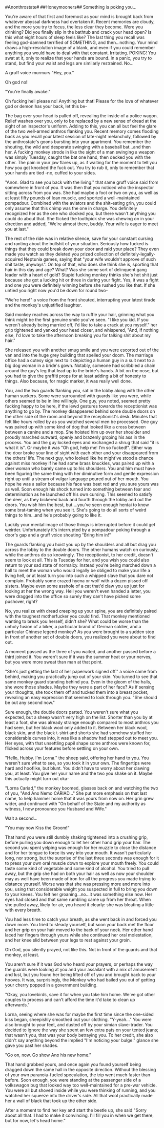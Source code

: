 #Anonthrostate#
##Honeymooners##
Something is poking you...

You're aware of that first and foremost as your mind is brought back from whatever abyssal darkness had overtaken it. Recent memories are cloudy, and the more you try to focus, the less clear they become. Were you drinking? Did you finally slip in the bathtub and crack your head open? Is this what eight hours of sleep feels like? The last thing you recall was feeling god-damned terrified of SOMETHING, and then...nothing. Your mind draws a high-resolution image of a blank, and even if you could remember anything you would have to deal with that constant. Irritating. POKING! You swat at it, only to realize that your hands are bound. In a panic, you try to stand, but find your waist and legs are similarly restrained. No...

A gruff voice murmurs "Hey, you."

Oh god no!

"You're finally awake."

Oh fucking hell please no! Anything but that! Please for the love of whatever god or demon has your back, let this be-

The bag over your head is pulled off, revealing the inside of a police wagon. Relief washes over you, only to be replaced by a new sense of dread at the sight of an inspector's uniform. Adding to this, you can all but feel the glare of the two well-armed anthros flanking you. Recent memory comes flooding back as you recall your latest session of late-night melancholy, followed by the anthrostate's goons bursting into your apartment. You remember the shouting, the wild and desperate swinging with a baseball bat...and then her. A fucking monkey strode in like the sight of a man swinging a weapon was simply Tuesday, caught the bat one hand, then decked you with the other. The pain in your jaw flares up, as if waiting for the moment to tell you how you got knocked the fuck out. You try to rub it, only to remember that your hands are tied  -no, cuffed to your sides.

"Anon. Glad to see you back with the living." that same gruff voice said from somewhere in front of you. It was then that you noticed who the inspector sitting across from you was. She had maybe a foot or two on you, as well as at least fifty pounds of lean muscle, and sported a well-maintained pompadour. Combined with the aviators and the shit-eating grin, you could only assume that this chimp was the one in charge. You definitely recognized her as the one who clocked you, but there wasn't anything you could do about that. She flicked the toothpick she was chewing on in your direction and added, "We're almost there, buddy.  Your wife is eager to meet  you at last."

The rest of the ride was in relative silence, save for your constant cursing and ranting about the bullshit of your situation. Seriously how fucked is things that they could break down your door and raid your place? They even made you watch as they deleted you prized collection of definitely-legally-acquired Neptunia games, saying that "your wife wouldn't approve of such shit taste, anyways". On top of that, who does she think she is, sporting that hair in this day and age? What? Was she some sort of delinquent gang leader with a heart of gold? Stupid fucking monkey thinks she's hot shit just because she got a lucking hit or three in during your fight. Yes, it was a fight and one you were definitely winning before she rushed you like that. If she untied you right now you'd be down for round two-

"We're here!" a voice from the front shouted, interrupting your latest tirade and the monkey's unjustified laughter. 

Said monkey reaches across the way to ruffle your hair, grinning what you think might be the first genuine smile you've seen. "I like you kid. If you weren't already being married off, I'd like to take a crack at you myself." her grip tightened and yanked your head closer, and whispered, "And, if nothing else, I'd love to take the afternoon breaking you for talking shit about my hair."

She released you with another smug smile and you were escorted out of the van and into the huge grey building that spelled  your doom. The marriage office had a cutesy sign next to it depicting a human guy in a suit next to a big dog woman in a bride's gown. Notably, someone had scribbled a chain around the guy's leg that lead up to the bride's hands. A bit on the nose, but you had to give the graffiti props for at least adding a bit of honesty to things. Also because, for magic marker, it was really well done.

You, and the two guards flanking you, sat in the lobby along with the other human suckers. Some were surrounded with guards like you were, while others seemed to be in line willingly. One guy, you noted, seemed pretty fucking happy to be here, if the lewd gestures towards the receptionist was anything to go by. The monkey disappeared behind some double doors on the other side of the room and beyond the receptionist's desk. Minutes that felt like hours rolled by as you watched several men be processed. One guy was paired up with some kind of dog that looked like a cross between between a canine and a mop. She hoisted him up over her shoulder and proudly marched outward, openly and brazenly groping his ass in the process. You and the guy locked eyes and exchanged a shrug that said "it is what it is". Or maybe it was "Oh god, help me! I'm so fucked!". Either way the door broke your line of sight with each other and your disappeared from the others' life. The next guy, who looked like he might've stood a chance against miss monkey if he had some brass knuckles, was paired up with a deer woman who barely came up to his shoulders. You and him must have been figuring the same thing with her diminutive form and gentle expression right up until a stream of vulgar language poured out of her mouth. You hope he was a sailor because his face was beet red and you sure yours was as well. Soon enough his shock turned into something between fear and determination as he launched off his own cursing. This seemed to satisfy the deer, as they bickered back and fourth through the lobby and out the doors. You wish him the best, but....you've seen enough hentai to know some brat-taming when you see it. She's going to do all sorts of weird things to him...and he's probably going to like it.

Luckily your mental image of those things is interrupted before it could get weirder. Unfortunately it's interrupted by a pompadour poking through a door's gap and a gruff voice shouting "Bring him in!"

The guards flanking you hoist you up by the shoulders and all but drag you across the lobby to the double doors. The other humans watch on curiously, while the anthros do so knowingly. The receptionist, to her credit, doesn't seem to look at all. This is Tuesday for her, and you wish you could also return to your sad state of normalcy. Instead you're being marched down a hall to meet the woman who would legally be obliged to make your life a living hell, or at least turn you into such a whipped slave that you dare not complain. Probably some crazed hyena or wolf with a dozen pissed off sisters. Maybe even some asshole of a cat that'd claw you up just for looking at her the wrong way. Hell you weren't even handed a letter, you were dragged into the office so surely they can't have picked some pushover, right?

No, you realize with dread creeping up your spine, you are definitely paired with the toughest motherfucker you could find. That monkey mentioned wanting to break you herself, didn't she? What could be worse than the unholy fusion of a biker, a particular brand of German soldier, and a particular Chinese legend monkey? As you were brought to a sudden stop in front of another set of double doors, you realized you were about to find out.

A moment passed as the three of you waited, and another passed before a third joined it. You weren't sure if it was the summer heat or your nerves, but you were more sweat than man at that point.

"She's just getting the last of her paperwork signed off." a voice came from behind, making you practically jump out of your skin. You turned to see that same monkey guard standing behind you. Even in the gloom of the halls, she wore those shades. Maybe they were a part of her face? As if sensing your thoughts, she took them off and tucked them into a breast pocket, revealing an easy expression that seemed to look through you. "She should be out any second now."

Sure enough, the double doors parted. You weren't sure what you expected, but a sheep wasn't very high on the list. Shorter than you by at least a foot, she was already strange enough compared to most anthros you had seen, but her black wool only added to it. Between her black wool, black skin, and the black t-shirt and shorts she had somehow stuffed her considerable curves into, it was like a shadow had stepped out to meet you.  Her eyes, with that unsettling pupil shape some anthros were known for, flicked across your features before settling on your own.

"Hello, Hubby. I'm Lorna." the sheep said, offering her hand to you. You weren't sure what to see, so you took it in your own. The fingertips were hard and hooflike, but blunt. You didn't have to worry about her clawing you, at least. You give her your name and the two you shake on it. Maybe this actually might turn out oka-

"Lorna Cariad," the monkey boomed, glasses back on and watching the two of you, "And Ano Nemo CARIAD..." She put more emphasis on that last name, to help hammer home that it was yours from now on. Her grin grew wider, and continued with "On behalf of the State and my authority as witness, I now pronounce you Husband and Wife."

Wait a second...

"You may now Kiss the Groom!"

That hand you were still dumbly shaking tightened into a crushing grip, before pulling you down enough to let her other hand grip your hair. The second you spent yelping was enough for her muzzle to close the distance and for her tongue to force its way into your mouth. It wasn't particularly long, nor strong, but the surprise of the last three seconds was enough for it to press your own oral muscle down to explore your mouth freely. You could taste some kind of vegetable and some kind of alcohol. You tried to pull away, but the grip she had on both your hair as well as now your shoulder may as well have been made of iron for all the progress you made trying to distance yourself. Worse was that she was pressing more and more into you, using that considerable weight you suspected in full to bring you down to your knees. You felt her groaning...no...it was something else now. Her eyes had closed and that same rumbling came up from her throat. When she pulled away, likely for air, you heard it clearly: she was bleating a little with every breath. 

You had less time to catch your breath, as she went back in and forced you down more. You tried to steady yourself, but soon your back met the floor and her grip on your hair moved to the back of your neck. Her other hand laced her fingers through yours while she continued her oral molestation,  and her knee slid between your legs to rest against your groin.

Oh God, you silently prayed, not like this.
Not in front of the guards and that monkey, at least.

You aren't sure if it was God who heard your prayers, or perhaps the way the guards were looking at you and your assailant with a mix of amusement and lust, but you found her being lifted off of you and brought back to your hooves. It was, surprisingly, the Monkey who had bailed you out of getting your cherry popped in a government building.

"Okay, you lovebirds, save it for when you take him home. We've got other couples to process and can't afford the time it'd take to clean up afterwards."

Lorna, seeing where she was for maybe the first time since the one-sided kiss began, sheepishly smoothed out your clothing. "Y-yeah..."
You were also brought to your feet, and dusted off by your simian slave-trader. You decided to ignore the way she spent an few extra pats on your tented jeans; that wasn't you, that was your body betraying you. To her credit, she also didn't say anything beyond the implied "I'm noticing your bulge." glance she gave you past her shades.

"Go on, now. Go show Ano his new home."

That hand grabbed yours, and once again you found yourself being dragged down the same hall in the opposite direction. Without the blessing of your own paranoia-fueled speculation, the trip went much faster than before. Soon enough, you were standing at the passenger side of a volkswagon bug that looked way too well-maintained for a pre-war vehicle. You were all but shoved inside while you were thinking of running, and you watched her squeeze into the driver's side. All that wool practically made her a wall of black that took up the other side. 

After a moment to find her key and start the beetle up, she said "Sorry about all that. I had to make it convincing. I'll fill you in when we get there, but for now, let's head home."